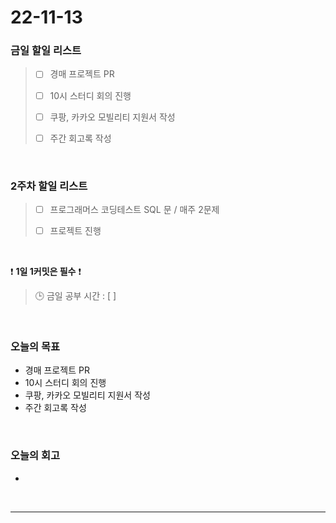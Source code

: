 # 22-11-13

### 금일 할일 리스트
> - [ ]  경매 프로젝트 PR
>
> - [ ]  10시 스터디 회의 진행
>
> - [ ]  쿠팡, 카카오 모빌리티 지원서 작성
>
> - [ ]  주간 회고록 작성


<br/>

### 2주차 할일 리스트  

> - [ ]  프로그래머스 코딩테스트 SQL 문 / 매주 2문제  
>
> - [ ]  프로젝트 진행

<br/>

❗ **1일 1커밋은 필수** ❗
> 🕒 금일 공부 시간 : [  ]
  
<br/>

### 오늘의 목표
- 경매 프로젝트 PR
- 10시 스터디 회의 진행
- 쿠팡, 카카오 모빌리티 지원서 작성
- 주간 회고록 작성

<br>

### 오늘의 회고
- 

<br/>

------------  